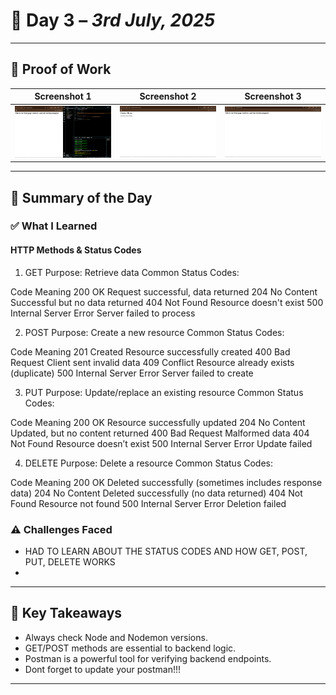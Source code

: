# 📘 Day 3 – *3rd July, 2025*

---

## 📸 Proof of Work
| Screenshot 1 | Screenshot 2 | Screenshot 3 |
|--------------|--------------|--------------|
| ![Image 1](./Images/Screenshot%20(307).png) | ![Image 2](./Images/Screenshot%20(308).png) | ![Image 3](./Images/Screenshot%20(309).png) |

---

## 🧠 Summary of the Day

### ✅ What I Learned
####  HTTP Methods & Status Codes
1. GET
Purpose: Retrieve data
Common Status Codes:

Code	Meaning
200 OK	Request successful, data returned
204 No Content	Successful but no data returned
404 Not Found	Resource doesn't exist
500 Internal Server Error	Server failed to process

 2. POST
Purpose: Create a new resource
Common Status Codes:

Code	Meaning
201 Created	Resource successfully created
400 Bad Request	Client sent invalid data
409 Conflict	Resource already exists (duplicate)
500 Internal Server Error	Server failed to create

 3. PUT
Purpose: Update/replace an existing resource
Common Status Codes:

Code	Meaning
200 OK	Resource successfully updated
204 No Content	Updated, but no content returned
400 Bad Request	Malformed data
404 Not Found	Resource doesn’t exist
500 Internal Server Error	Update failed

 4. DELETE
Purpose: Delete a resource
Common Status Codes:

Code	Meaning
200 OK	Deleted successfully (sometimes includes response data)
204 No Content	Deleted successfully (no data returned)
404 Not Found	Resource not found
500 Internal Server Error	Deletion failed

### ⚠️ Challenges Faced
-  HAD TO LEARN ABOUT THE STATUS CODES AND HOW GET, POST, PUT, DELETE WORKS
- 

---

## 🚀 Key Takeaways
- Always check Node and Nodemon versions.
- GET/POST methods are essential to backend logic.
- Postman is a powerful tool for verifying backend endpoints.
- Dont forget to update your postman!!!
---


